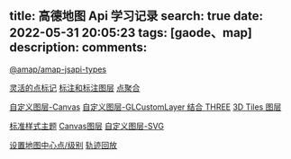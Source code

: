 title: 高德地图 Api 学习记录
search: true
date: 2022-05-31 20:05:23
tags: [gaode、map]
description:
comments:
---

[@amap/amap-jsapi-types]()

[灵活的点标记](https://lbs.amap.com/demo/jsapi-v2/example/marker/elastic-marker)
[标注和标注图层](https://lbs.amap.com/demo/jsapi-v2/example/mass-markers/labelmarker)
[点聚合](https://lbs.amap.com/demo/jsapi-v2/example/mass-markers/markerclusterer)

[自定义图层-Canvas](https://lbs.amap.com/demo/jsapi-v2/example/selflayer/custom-layer)
[自定义图层-GLCustomLayer 结合 THREE](https://lbs.amap.com/demo/jsapi-v2/example/selflayer/glcustom-layer)
[3D Tiles 图层](https://lbs.amap.com/demo/jsapi-v2/example/selflayer/3dtileslayer)

[标准样式主题](https://lbs.amap.com/demo/jsapi-v2/example/personalized-map/set-theme-style)
[Canvas图层](https://lbs.amap.com/demo/jsapi-v2/example/selflayer/canvaslayer)
[自定义图层-SVG](https://lbs.amap.com/demo/jsapi-v2/example/selflayer/cus-svg)

[设置地图中心点/级别](https://lbs.amap.com/demo/jsapi-v2/example/map/change-map-center)
[轨迹回放](https://lbs.amap.com/demo/jsapi-v2/example/marker/replaying-historical-running-data)




